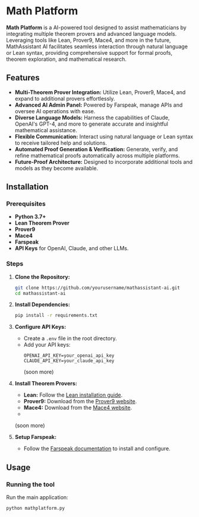 # Math Platform

**Math Platform** is a AI-powered tool designed to assist mathematicians by integrating multiple theorem provers and advanced language models. Leveraging tools like Lean, Prover9, Mace4, and more in the future, MathAssistant AI facilitates seamless interaction through natural language or Lean syntax, providing comprehensive support for formal proofs, theorem exploration, and mathematical research.

## Features

- **Multi-Theorem Prover Integration:** Utilize Lean, Prover9, Mace4, and expand to additional provers effortlessly.
- **Advanced AI Admin Panel:** Powered by Farspeak, manage APIs and oversee AI operations with ease.
- **Diverse Language Models:** Harness the capabilities of Claude, OpenAI's GPT-4, and more to generate accurate and insightful mathematical assistance.
- **Flexible Communication:** Interact using natural language or Lean syntax to receive tailored help and solutions.
- **Automated Proof Generation & Verification:** Generate, verify, and refine mathematical proofs automatically across multiple platforms.
- **Future-Proof Architecture:** Designed to incorporate additional tools and models as they become available.

## Installation

### Prerequisites

- **Python 3.7+**
- **Lean Theorem Prover**
- **Prover9**
- **Mace4**
- **Farspeak**
- **API Keys** for OpenAI, Claude, and other LLMs.

### Steps

1. **Clone the Repository:**
    ```bash
    git clone https://github.com/yourusername/mathassistant-ai.git
    cd mathassistant-ai
    ```

2. **Install Dependencies:**
    ```bash
    pip install -r requirements.txt
    ```

3. **Configure API Keys:**
    - Create a `.env` file in the root directory.
    - Add your API keys:
      ```
      OPENAI_API_KEY=your_openai_api_key
      CLAUDE_API_KEY=your_claude_api_key
      ```
      (soon more)

4. **Install Theorem Provers:**
    - **Lean:** Follow the [Lean installation guide](https://leanprover.github.io/download/).
    - **Prover9:** Download from the [Prover9 website](https://www.prover9.info/).
    - **Mace4:** Download from the [Mace4 website](http://www.cs.unm.edu/~mccune/mace4/).
    - 
    (soon more)
5. **Setup Farspeak:**
    - Follow the [Farspeak documentation](https://farspeak.example.com) to install and configure.

## Usage

### Running the tool

Run the main application:
```bash
python mathplatform.py
